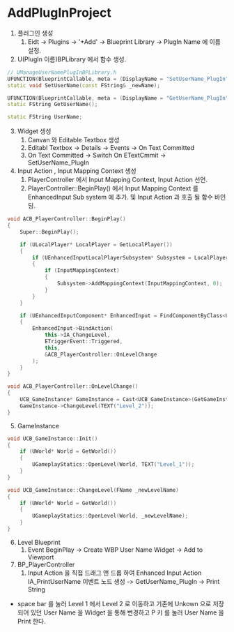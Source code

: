 # AddPlugInProject
1. 플러그인 생성
	1. Eidt -> Plugins -> '+Add' -> Blueprint Library -> PlugIn Name 에 이름 설정.
2. U(PlugIn 이름)BPLibrary 에서 함수 생성.
```c++
// UManageUserNamePlugInBPLibrary.h
UFUNCTION(BlueprintCallable, meta = (DisplayName = "SetUserName_PlugIn"), Category = "ManageUserNamePlugInTesting")
static void SetUserName(const FString& _newName);

UFUNCTION(BlueprintCallable, meta = (DisplayName = "GetUserName_PlugIn"), Category = "ManageUserNamePlugInTesting")
static FString GetUserName();

static FString UserName;
```

3. Widget 생성
	1. Canvan 와 Editable Textbox 생성
	2. Editabl Textbox -> Details -> Events -> On Text Committed
	3. On Text Committed -> Switch On ETextCmmit -> SetUserName_PlugIn
4. Input Action , Input Mapping Context 생성
	1. PlayerController 에서 Input Mapping Context, Input Action 선언.
	2. PlayerController::BeginPlay() 에서 Input Mapping Context 를 EnhancedInput Sub system 에 추가. 및 Input Action 과 호출 될 함수 바인딩.
```c++
void ACB_PlayerController::BeginPlay()
{
	Super::BeginPlay();

	if (ULocalPlayer* LocalPlayer = GetLocalPlayer())
	{
		if (UEnhancedInputLocalPlayerSubsystem* Subsystem = LocalPlayer->GetSubsystem<UEnhancedInputLocalPlayerSubsystem>())
		{
			if (InputMappingContext)
			{
				Subsystem->AddMappingContext(InputMappingContext, 0);
			}
		}
	}

	if (UEnhancedInputComponent* EnhancedInput = FindComponentByClass<UEnhancedInputComponent>())
	{
		EnhancedInput->BindAction(
			this->IA_ChangeLevel,
			ETriggerEvent::Triggered,
			this,
			&ACB_PlayerController::OnLevelChange
		);
	}
}

void ACB_PlayerController::OnLevelChange()
{
	UCB_GameInstance* GameInstance = Cast<UCB_GameInstance>(GetGameInstance());
	GameInstance->ChangeLevel(TEXT("Level_2"));
}
```

5. GameInstance
```c++
void UCB_GameInstance::Init()
{
	if (UWorld* World = GetWorld())
	{
		UGameplayStatics::OpenLevel(World, TEXT("Level_1"));
	}
}

void UCB_GameInstance::ChangeLevel(FName _newLevelName)
{
	if (UWorld* World = GetWorld())
	{
		UGameplayStatics::OpenLevel(World, _newLevelName);
	}
}
```

6. Level Blueprint
	1. Event BeginPlay -> Create WBP User Name Widget -> Add to Viewport
7. BP_PlayerController 
	1. Input Action 을 직접 드래그 앤 드롭 하여 Enhanced Input Action IA_PrintUserName 이벤트 노드 생성 -> GetUserName_PlugIn -> Print String

- space bar 를 눌러 Level 1 에서 Level 2 로 이동하고 기존에 Unkown 으로 저장되어 있던 User Name 을 Widget 을 통해 변경하고 P 키 를 눌러 User Name 을 Print 한다.